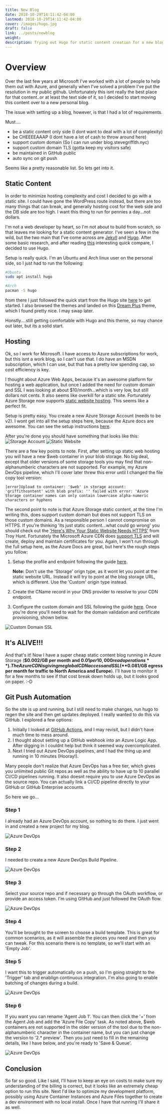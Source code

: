 ```yaml
---
title: New Blog
date: 2018-10-29T14:11:42-04:00
lastmod: 2018-10-29T14:11:42-04:00
cover: /images/hugo.jpg
draft: false
link: ../posts/newblog
weight:
description: Trying out Hugo for static content creation for a new blog.
---
```

# Overview
Over the last few years at Microsoft I've worked with a lot of people to help them out with Azure, and generally when I've solved a problem I've put the resolution in my public github. Unfortunately this isnt really the best place for that content..or at least the text side of it, so I decided to start moving this content over to a new personal blog.

The issue with setting up a blog, however, is that I had a lot of requirements.

Must....
* be a static content only side (I dont want to deal with a lot of complexity)
* be CHEEEEAAAP (I dont have a lot of cash to throw around here)
* support custom domain (So I can run under blog.stevegriffith.nyc)
* support custom domain TLS (gotta keep my visitors safe) 
* be maintained in GitHub public
* auto sync on git push

Seems like a pretty reasonable list. So lets get into it.

## Static Content
In order to minimize hosting complexity and cost I decided to go with a static site. I could have gone the WordPress route instead, but there are too many things that can break, and generally hosting cost for the web side and the DB side are too high. I want this thing to run for pennies a day...not dollars.

I'm not a web developer by heart, so I'm not about to build from scratch, so that leaves me looking for a static content generator. I've seen a few in the wild, but the two main that I've come across are [Jekyll](https://jekyllrb.com/) and [Hugo](https://gohugo.io/). After some basic research, and after reading [this](https://opensource.com/article/17/5/hugo-vs-jekyll) interesting quick compare, I decided to use Hugo.

Setup is really quick. I'm an Ubuntu and Arch linux user on the personal side, so I just had to run the following:

```bash
#Ubuntu
sudo apt install hugo

#Arch
pacman -S hugo
```

from there I just followed the quick start from the Hugo site [here](https://gohugo.io/getting-started/quick-start/) to get started. I also browsed the themes and landed on this [Dream Plus](https://github.com/UtkarshVerma/hugo-dream-plus) theme, which I found pretty nice. I may swap later.

Honstly....still getting comfortable with Hugo and this theme, so may chance out later, but its a solid start.

## Hosting
Ok, so I work for Microsoft. I have access to Azure subscriptions for work, but this isnt a work blog, so I can't use that. I do have an MSDN subscription, which I can use, but that has a pretty low spending cap, so cost efficiency is key. 

I thought about Azure Web Apps, because it's an awesome platform for hosting a web application, but once I added the need for custom domain and SSL I was looking at about $10/month...which is very low, but still dollars not cents. It also seems like overkill for a static site. Fortunately Azure Storage now supports [static website hosting](https://azure.microsoft.com/en-us/blog/azure-storage-static-web-hosting-public-preview/). This seems like a perfect fit.

Setup is pretty easy. You create a new Azure Storage Account (needs to be v2). I wont get into all the setup steps here, because the Azure docs are awesome. You can see the setup instructions [here](https://docs.microsoft.com/en-us/azure/storage/blobs/storage-blob-static-website). 

After you're done you should have something that looks like this:
![Storage Account](../images/newblog/storageacct.png)
![Static Website](../images/newblog/staticwebsite.png)

There are a few key points to note. First, after setting up static web hosting you will have a new $web container in your blob storage. No big deal, except that older versions of some storage tools you may find that non-alphanumberic characters are not supported. For example, my Azure DevOps pipeline, which I'll cover later threw this error until I changed the file copy tool version:

```
[error]Upload to container: '$web' in storage account: 'griffithcontent' with blob prefix: '' failed with error: 'Azure Storage container names can only contain lowercase alpha-numeric characters or hyphens
```
The second point to note is that Azure Storage static content, at the time I'm writing this, does support custom domain but does not support TLS on those custom domains. As a responsible person I cannot compromise on HTTPS. If you're thinking 'its just static content...what could go wrong' you should check out the ['Here's Why Your Static Website Needs HTTPS'](https://www.troyhunt.com/heres-why-your-static-website-needs-https/) from Troy Hunt. Fortunately the Microsoft Azure CDN does [support TLS](https://docs.microsoft.com/en-us/azure/cdn/cdn-custom-ssl?tabs=option-1-default-enable-https-with-a-cdn-managed-certificate) and will create, deploy and maintain certificates for you. Again, I won't run through the full setup here, as the Azure Docs are great, but here's the rough steps you follow:

1. Setup the profile and endpoint following the guide [here](https://docs.microsoft.com/en-us/azure/cdn/cdn-create-new-endpoint). 

    **Note:** Don't use the 'Storage' orign type, as it wont let you point at the static website URL. Instead it will try to point at the blog storage URL, which is different. Use the 'Custom' origin type instead.
2. Create the CName record in your DNS provider to resolve to your CDN endpoint. 
3. Configure the custom domain and SSL following the guide [here](https://docs.microsoft.com/en-us/azure/cdn/cdn-custom-ssl?tabs=option-1-default-enable-https-with-a-cdn-managed-certificate). Once you're done you'll need to wait for the domain validation and certificate provisioning, shown below.

![Custom Domain SSL](../images/newblog/customdomainssl.png)

## It's ALIVE!!!
And that's it! Now I have a super cheap static content blog running in Azure Storage (**$0.002/GB per month and $0.01 per 10,000 read operations**). The Azure CDN is giving me global CDN access and SSL (**$0.081/GB egress per month for traffic to North America and Europe**). I'll have to monitor it for a few months to see if that cost break down holds up, but it looks good on paper. :-D 

## Git Push Automation
So the site is up and running, but I still need to make changes, run hugo to regen the site and then get updates deployed. I really wanted to do this via GitHub. I explored a few options:

1. Initially I looked at [GitHub Actions](https://github.com/features/actions), and I may revisit, but I didn't have much time to mess around. 
2. I thought about setting up a GitHub webhook into an Azure Logic App. After digging in I couldnt help but think it seemed way overcomplicated.
3. Next I tried out Azure DevOps pipelines, and I had the thing up and running in 10 minutes (Hooray!).

Many people don't realize that Azure DevOps has a free tier, which gives you unlimited public Git repos as well as the ability to have up to 10 parallel CI/CD pipelines running. It also doesnt require you to use Azure DevOps as the source repo. You can actually link a CI/CD pipeline directly to your GitHub or GitHub Enterprise accounts. 

So here we go...

### Step 1
I already had an Azure DevOps account, so nothing to do there. I just went in and created a new project for my blog.

![Azure DevOps](../images/newblog/azuredevops.png)

### Step 2
I needed to create a new Azure DevOps Build Pipeline. 

![Azure DevOps](../images/newblog/newpipeline.png)

### Step 3
Select your source repo and if necessary go through the OAuth workflow, or provide an access token. I'm using GitHub and just followed the OAuth flow.

![Azure DevOps](../images/newblog/selectsource.png)

### Step 4
You'll be brought to the screen to choose a build template. This is great for common scenarios, as it will assemble the pieces you need and then you can tweak. For this scenario there is no template, so we'll start with an 'Empty Job'.


### Step 5
I want this to trigger automatically on a push, so I'm going straight to the 'Trigger' tab and enablign continuous integration. I'm also going to enable batching of changes during a build.

![Azure DevOps](../images/newblog/trigger.png)

### Step 6
If you want you can rename 'Agent Job 1'. You can then click the '+' from the Agent Job and add the 'Azure File Copy' task. As noted above, $web containers are not supported in the older version of the tool due to the non-alphanumberic character in the container name, but you can just change the version to '2.* preview'. Then you just need to fill in the remaining details, like I have below, and you're ready to 'Save & Queue'.

![Azure DevOps](../images/newblog/filecopy.png)

## Conclusion
So far so good. Like I said, I'll have to keep an eye on costs to make sure my understanding of the billing is correct, but it looks like an extremely cheap option to run this site. Next I'd like to optimize my development platform, possibly using Azure Container Instances and Azure Files together to create a dev environment with no local install. Once I have that running I'll share it as well.

